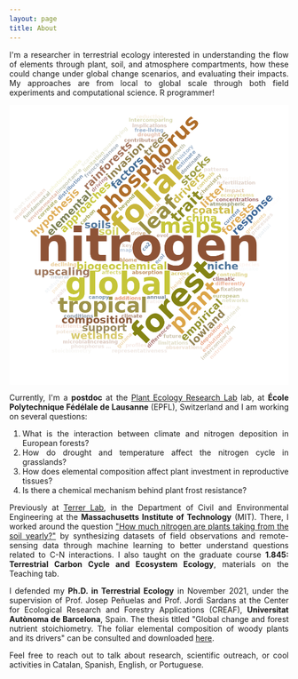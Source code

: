 ```yaml
---
layout: page
title: About
---
```

<style>body {text-align: justify}</style>

I'm a researcher in terrestrial ecology interested in understanding the flow of elements through plant, soil, and atmosphere compartments, how these could change under global change scenarios, and evaluating their impacts. My approaches are from local to global scale through both field experiments and computational science. R programmer!

<img src="assets/img/worldcloud.png" style="vertical-align:middle"> 

Currently, I'm a **postdoc** at the [Plant Ecology Research Lab](https://people.epfl.ch/helena.vallicrosa?lang=en) lab, at **École Polytechnique Fédélale de Lausanne** (EPFL), Switzerland and I am working on several questions:

1. What is the interaction between climate and nitrogen deposition in European forests?
2. How do drought and temperature affect the nitrogen cycle in grasslands?
3. How does elemental composition affect plant investment in reproductive tissues?
4. Is there a chemical mechanism behind plant frost resistance?

Previously at [Terrer Lab](https://terrerlab.mit.edu/), in the Department of Civil and Environmental Engineering at the **Massachusetts Institute of Technology** (MIT). There, I worked around the question ["How much nitrogen are plants taking from the soil yearly?"](http://terrerlab.mit.edu/how-much-nitrogen-can-plants-absorb-soil-yearly) by synthesizing datasets of field observations and remote-sensing data through machine learning to better understand questions related to C-N interactions. I also taught on the graduate course **1.845: Terrestrial Carbon Cycle and Ecosystem Ecology**, materials on the Teaching tab.

I defended my **Ph.D. in Terrestrial Ecology** in November 2021, under the supervision of Prof. Josep Peñuelas and Prof. Jordi Sardans at the Center for Ecological Research and Forestry Applications (CREAF), **Universitat Autònoma de Barcelona**, Spain. The thesis titled "Global change and forest nutrient stoichiometry. The foliar elemental composition of woody plants and its drivers" can be consulted and downloaded [here](https://ddd.uab.cat/pub/tesis/2021/hdl_10803_674539/hvp1de1.pdf).

Feel free to reach out to talk about research, scientific outreach, or cool activities in Catalan, Spanish, English, or Portuguese.
